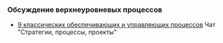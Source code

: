 ### Обсуждение верхнеуровневых процессов
- [9 классических обеспечивающих  и управляющих процессов](https://t.me/c/2098862649/973) Чат "Стратегии, процессы, проекты"
